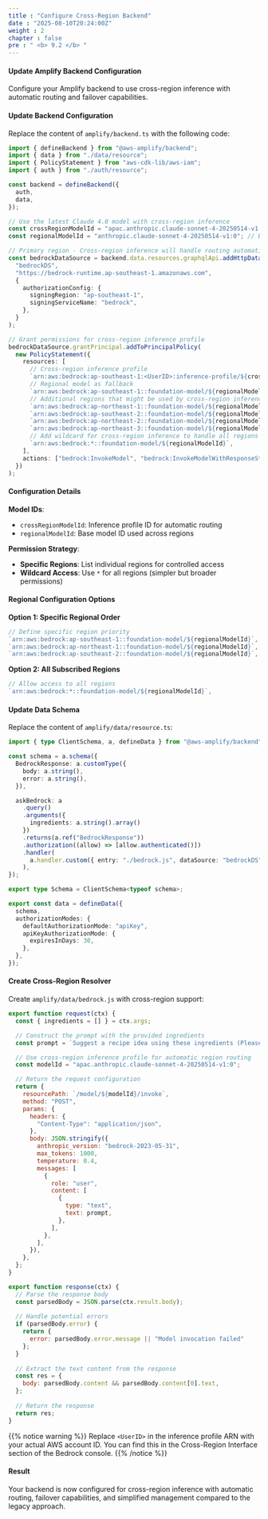 ```yaml
---
title : "Configure Cross-Region Backend"
date : "2025-08-10T20:24:00Z"
weight : 2
chapter : false
pre : " <b> 9.2 </b> "
---
```


#### Update Amplify Backend Configuration

Configure your Amplify backend to use cross-region inference with automatic routing and failover capabilities.

#### Update Backend Configuration

Replace the content of `amplify/backend.ts` with the following code:

```ts
import { defineBackend } from "@aws-amplify/backend";
import { data } from "./data/resource";
import { PolicyStatement } from "aws-cdk-lib/aws-iam";
import { auth } from "./auth/resource";

const backend = defineBackend({
  auth,
  data,
});

// Use the latest Claude 4.0 model with cross-region inference
const crossRegionModelId = "apac.anthropic.claude-sonnet-4-20250514-v1:0"; // Inference profile ID
const regionalModelId = "anthropic.claude-sonnet-4-20250514-v1:0"; // Bedrock model ID

// Primary region - Cross-region inference will handle routing automatically
const bedrockDataSource = backend.data.resources.graphqlApi.addHttpDataSource(
  "bedrockDS",
  "https://bedrock-runtime.ap-southeast-1.amazonaws.com",
  {
    authorizationConfig: {
      signingRegion: "ap-southeast-1",
      signingServiceName: "bedrock",
    },
  }
);

// Grant permissions for cross-region inference profile
bedrockDataSource.grantPrincipal.addToPrincipalPolicy(
  new PolicyStatement({
    resources: [
      // Cross-region inference profile
      `arn:aws:bedrock:ap-southeast-1:<UserID>:inference-profile/${crossRegionModelId}`,
      // Regional model as fallback
      `arn:aws:bedrock:ap-southeast-1::foundation-model/${regionalModelId}`,
      // Additional regions that might be used by cross-region inference
      `arn:aws:bedrock:ap-northeast-1::foundation-model/${regionalModelId}`,
      `arn:aws:bedrock:ap-southeast-2::foundation-model/${regionalModelId}`,
      `arn:aws:bedrock:ap-northeast-2::foundation-model/${regionalModelId}`,
      `arn:aws:bedrock:ap-northeast-3::foundation-model/${regionalModelId}`,
      // Add wildcard for cross-region inference to handle all regions
      `arn:aws:bedrock:*::foundation-model/${regionalModelId}`,
    ],
    actions: ["bedrock:InvokeModel", "bedrock:InvokeModelWithResponseStream"],
  })
);
```

#### Configuration Details

**Model IDs**:
- `crossRegionModelId`: Inference profile ID for automatic routing
- `regionalModelId`: Base model ID used across regions

**Permission Strategy**:
- **Specific Regions**: List individual regions for controlled access
- **Wildcard Access**: Use `*` for all regions (simpler but broader permissions)

#### Regional Configuration Options

**Option 1: Specific Regional Order**
```ts
// Define specific region priority
`arn:aws:bedrock:ap-southeast-1::foundation-model/${regionalModelId}`, // Primary
`arn:aws:bedrock:ap-northeast-1::foundation-model/${regionalModelId}`, // Secondary
`arn:aws:bedrock:ap-southeast-2::foundation-model/${regionalModelId}`, // Tertiary
```

**Option 2: All Subscribed Regions**
```ts
// Allow access to all regions
`arn:aws:bedrock:*::foundation-model/${regionalModelId}`,
```

#### Update Data Schema

Replace the content of `amplify/data/resource.ts`:

```ts
import { type ClientSchema, a, defineData } from "@aws-amplify/backend";

const schema = a.schema({
  BedrockResponse: a.customType({
    body: a.string(),
    error: a.string(),
  }),

  askBedrock: a
    .query()
    .arguments({ 
      ingredients: a.string().array()
    })
    .returns(a.ref("BedrockResponse"))
    .authorization((allow) => [allow.authenticated()])
    .handler(
      a.handler.custom({ entry: "./bedrock.js", dataSource: "bedrockDS" })
    ),
});

export type Schema = ClientSchema<typeof schema>;

export const data = defineData({
  schema,
  authorizationModes: {
    defaultAuthorizationMode: "apiKey",
    apiKeyAuthorizationMode: {
      expiresInDays: 30,
    },
  },
});
```

#### Create Cross-Region Resolver

Create `amplify/data/bedrock.js` with cross-region support:

```js
export function request(ctx) {
  const { ingredients = [] } = ctx.args;

  // Construct the prompt with the provided ingredients
  const prompt = `Suggest a recipe idea using these ingredients (Please provide a recipe with the language used in the input ingredients. Provide 2 to 3 different recipes if possible): ${ingredients.join(", ")}.`;

  // Use cross-region inference profile for automatic region routing
  const modelId = "apac.anthropic.claude-sonnet-4-20250514-v1:0";

  // Return the request configuration
  return {
    resourcePath: `/model/${modelId}/invoke`,
    method: "POST",
    params: {
      headers: {
        "Content-Type": "application/json",
      },
      body: JSON.stringify({
        anthropic_version: "bedrock-2023-05-31",
        max_tokens: 1000,
        temperature: 0.4,
        messages: [
          {
            role: "user",
            content: [
              {
                type: "text",
                text: prompt,  
              },
            ],
          },
        ],
      }),
    },
  };
}

export function response(ctx) {
  // Parse the response body
  const parsedBody = JSON.parse(ctx.result.body);
  
  // Handle potential errors
  if (parsedBody.error) {
    return {
      error: parsedBody.error.message || "Model invocation failed"
    };
  }
  
  // Extract the text content from the response
  const res = {
    body: parsedBody.content && parsedBody.content[0].text, 
  };
  
  // Return the response
  return res;
}
```

{{% notice warning %}}
Replace `<UserID>` in the inference profile ARN with your actual AWS account ID. You can find this in the Cross-Region Interface section of the Bedrock console.
{{% /notice %}}

#### Result

Your backend is now configured for cross-region inference with automatic routing, failover capabilities, and simplified management compared to the legacy approach.
